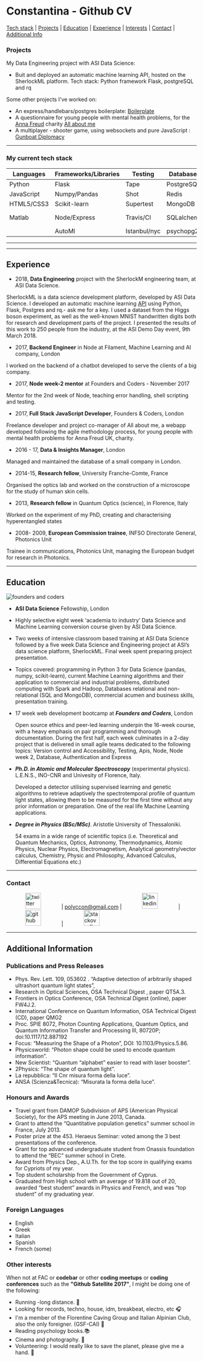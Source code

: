 # Constantina - Github CV

[Tech stack](#tech_stack) | [Projects](#projects) | [Education](#education) |
[Experience](#experience) | [Interests](#interests) | [Contact](#contact) |
[Additional Info](#additional_info)


### <a name="projects">Projects

</a>
My Data Engineering project with ASI Data Science:

* Buit and deployed an automatic machine learning API, hosted on the SherlockML platform. Tech stack: Python framework Flask, postgreSQL and rq

Some other projects I've worked on:

* An express/handlebars/postgres boilerplate: [Boilerplate](https://github.com/polyccon/boilerplate)
* A questionnaire for young people with mental health problems, for the [Anna
  Freud](http://www.annafreud.org/) charity [All about
  me](https://github.com/FAC-11/AllAboutMe)
* A multiplayer - shooter game, using websockets and pure JavaScript : [Gunboat
  Diplomacy](https://github.com/FAC-11/FACgame)

---

### <a name="tech_stack">My current tech stack

</a>


|   __Languages__ | __Frameworks/Libraries__ | __Testing__ | __Databases__ | __Tools/Other__    | __OS__   | 
|  -------------  | -----------------------  | ----------- | ------------- | -----------------   | -------------------- |
|   Python        | Flask    | Tape        |  PostgreSQL     |   git/github/bitbucket    |   Linux     |
|   JavaScript    | Numpy/Pandas |  Shot   |   Redis    |  heroku    |  Mac  |
|   HTML5/CSS3    |  Scikit-learn  |  Supertest   |    MongoDB      |     rq    |    Windows   |                         
|   Matlab        |    Node/Express     |        Travis/Cl       |     SQLalchemy        |     websockets     |  You name it   |
|                 |  AutoMl   |     Istanbul/nyc      |    psychopg2           |      Agile/ Scrum        |      

*** 


---

## <a name="experience">Experience</a>

* 2018, __Data Engineering__ project with the SherlockM engineering team,  at ASI Data Science.

SherlockML is a data science development platform, developed by ASI Data Science.  I 
developed an automatic machine learning [API](https://hopper.api.sherlockml.io)  using 
Python, Flask, Postgres and rq.- ask me for a key. I used a dataset from the Higgs boson 
experiment, as well as the well-known MNIST handwritten digits both for research and 
development parts of the project. 
I presented the results of this work to 250 people from the industry, at the ASI Demo Day 
event, 9th March 2018. 

* 2017, __Backend Engineer__ in Node at Filament, Machine Learning and AI company, London

I worked on the backend of a chatbot developed to serve the clients of a big company.


* 2017, __Node week-2 mentor__ at Founders and Coders - November 2017

Mentor for the 2nd week of Node, teaching error handling, shell scripting and testing.


* 2017, __Full Stack JavaScript Developer__, Founders & Coders, London

Freelance developer and project co-manager of All about me, a webapp developed 
following the agile methodology process,  for young people with mental health 
problems for Anna Freud UK, charity.


* 2016 - 17,	__Data & Insights Manager__, London

Managed and maintained the database of a small company in London.


* 2014-15, __Research fellow__, University Franche-Comte, France

Organised the optics lab and worked on the construction of a microscope for the study of 
human skin cells.


* 2013, __Research fellow__ in Quantum Optics (science), in Florence, Italy

Worked on the experiment of my PhD, creating and characterising hyperentangled states


* 2008- 2009, __European Commission trainee__, INFSO Directorate General, Photonics Unit

Trainee in communications, Photonics Unit, managing the European budget for research in Photonics.

---

## <a name="education">Education</a>

![founders and coders](https://www.coops.tech/app/uploads/2016/12/CT_Logo_Founders_Coders.png)

* **__ASI Data Science__** Fellowship, London

 * Highly selective eight week ‘academia to industry’ Data Science and Machine Learning 
  conversion course given by ASI Data Science.
 * Two weeks of intensive classroom based training at ASI Data Science followed by a 
  five week Data Science and Engineering    project at ASI’s data science platform, 
  SherlockML. Final week spent preparing project presentation.
 * Topics covered: programming in Python 3 for Data Science (pandas, numpy, scikit-learn), 
  current Machine Learning algorithms and their application to commercial and industrial 
  problems, distributed computing with Spark and Hadoop, Databases relational and 
  non-relational (SQL and MongoDB), commercial acumen and business skills, presentation 
  training.

* 17 week web development bootcamp at **_Founders and Coders_**, London

  Open source ethics and peer-led learning underpin the 16-week course, with a 
  heavy emphasis on pair programming and thorough documentation.
  During the first half, each week culminates in a 2-day project that is delivered 
  in small agile teams dedicated to the following topics: Version control and 
  Accessibility, Testing, Apis, Node, Node week 2, Database, Authentication and Express

* **_Ph.D. in Atomic and Molecular Spectroscopy_** (experimental physics).
  L.E.N.S., INO-CNR and Univesity of Florence, Italy.

  Developed a detector utilising supervised learning and genetic algorithms to 
  retrieve adaptively the spectrotemporal profile of quantum light states, 
  allowing them to be measured for the first time without any prior information 
  or preparation. One of the real life Machine Learning applications.


* **_Degree in Physics (BSc/MSc)_**. Aristotle University of Thessaloniki.

  54 exams in a wide range of scientific topics (i.e. Theoretical and
  Quantum Mechanics, Optics, Astronomy, Thermodynamics, Atomic Physics, Nuclear
  Physics, Electromagnetism, Analytical geometry/vector calculus, Chemistry,
  Physic and Philosophy, Advanced Calculus, Differential Equations etc.)

---

### <a name="contact">Contact

</a>

<a href="https://twitter.com/polyccon"><img src="https://pbs.twimg.com/profile_images/875087697177567232/Qfy0kRIP.jpg" alt="twitter" hspace="50" height="42" width="42"></a>
| polyccon@gmail.com | <a href="https://www.linkedin.com/in/polycco">
<img src="https://www.iconfinder.com/data/icons/free-social-icons/67/linkedin_circle_color-512.png" alt="linkedin" hspace="50" height="42" width="42"></a>
| <a href="https://github.com/polyccon">
<img src="https://cloud.githubusercontent.com/assets/12953472/18687862/de8df31e-7f79-11e6-937c-f20c0e0ee2b4.png" alt="github" hspace="50" height="42" width="42"></a>
|
<a
href="https://stackoverflow.com/users/8650897/polyccon"><img src="https://icon-icons.com/icons2/840/PNG/512/Stackoverflow_icon-icons.com_66920.png" alt="stackoverflow" hspace="50" height="42" width="42"></a>

---

## <a name="additional_info">Additional Information

</a>

### Publications and Press Releases

* Phys. Rev. Lett. 109, 053602 . “Adaptive detection of arbitrarily shaped
  ultrashort quantum light states”,
* Research in Optical Sciences, OSA Technical Digest , paper QT5A.3.
* Frontiers in Optics Conference, OSA Technical Digest (online), paper FW4J.2.
* International Conference on Quantum Information, OSA Technical Digest (CD),
  paper QMG2
* Proc. SPIE 8072, Photon Counting Applications, Quantum Optics, and Quantum
  Information Transfer and Processing III, 80720P; doi:10.1117/12.887192
* Focus: “Measuring the Shape of a Photon”, DOI: 10.1103/Physics.5.86.
* Physicsworld: “Photon shape could be used to encode quantum information”.
* New Scientist: “Quantum “alphabet” easier to read with laser booster”.
* 2Physics: “The shape of quantum light”.
* La repubblica: “Il Cnr misura forma della luce”.
* ANSA (Scienza&Tecnica): “Misurata la forma della luce”.

### Honours and Awards

* Travel grant from DAMOP Subdivision of APS (American Physical Society), for
  the APS meeting in June 2013, Canada.
* Grant to attend the “Quantitative population genetics” summer school in
  France, July 2013.
* Poster prize at the 453. Heraeus Seminar: voted among the 3 best presentations
  of the conference.
* Grant for top advanced undergraduate student from Onassis foundation to attend
  the “BEC” summer school in Crete.
* Award from Physics Dep., A.U.Th. for the top score in qualifying exams for
  Cypriots of my year.
* Top student scholarship from the Government of Cyprus.
* Graduated from High school with an average of 19.818 out of 20, awarded “best
  student” awards in Physics and French, and was “top student” of my graduating
  year.

### Foreign Languages

* English
* Greek
* Italian
* Spanish
* French (some)

### Other interests

When not at FAC or **codebar** or other **coding meetups** or **coding conferences** such as the **"Github Satellite 2017"**, I might be doing one
of the following:

* Running -long distance. :running:
* Looking for records, techno, house, idm, breakbeat, electro, etc :headphones:
* I'm a member of the Florentine Caving Group and Italian Alpinian Club, also
  the only foreigner. (GSF-CAI) :sunrise_over_mountains:
* Reading psychology books.:books:
* Cinema and photography. :cinema:
* Volunteering: I would really like to save the planet, please give me a hand.
  :herb:
